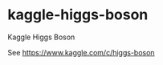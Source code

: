 kaggle-higgs-boson
==================

Kaggle Higgs Boson

See https://www.kaggle.com/c/higgs-boson
